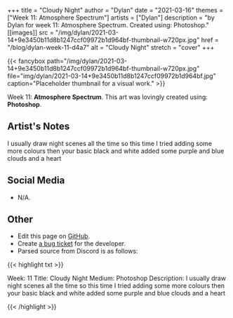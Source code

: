 +++
title =       "Cloudy Night"
author =      "Dylan"
date =        "2021-03-16"
themes =      ["Week 11: Atmosphere Spectrum"]
artists =     ["Dylan"]
description = "by Dylan for week 11: Atmosphere Spectrum. Created using: Photoshop."
[[images]]
      src = "/img/dylan/2021-03-14+9e3450b11d8b1247ccf09972b1d964bf-thumbnail-w720px.jpg"
      href = "/blog/dylan-week-11-d4a7"
      alt = "Cloudy Night"
      stretch = "cover"
+++


{{< fancybox path="/img/dylan/2021-03-14+9e3450b11d8b1247ccf09972b1d964bf-thumbnail-w720px.jpg" file="img/dylan/2021-03-14+9e3450b11d8b1247ccf09972b1d964bf.jpg" caption="Placeholder thumbnail for a visual work." >}}


Week 11: **Atmosphere Spectrum**. This art was lovingly created using: **Photoshop**.

## Artist's Notes

I usually draw night scenes all the time so this time I tried adding some more colours then your basic black and white added some purple and blue clouds and a heart

## Social Media

- N/A.

## Other

- Edit this page on [GitHub](https://github.com/teaminkling/web-refresh/edit/main/content/blog/dylan-week-11-d4a7.md).
- Create [a bug ticket](https://github.com/teaminkling/web-refresh/issues/new?assignees=&labels=bug&template=problem-report.md&title=) for the developer.
- Parsed source from Discord is as follows:

{{< highlight txt >}}

Week: 11
Title:  Cloudy Night
Medium: Photoshop 
Description: I usually draw night scenes all the time so this time I tried adding some more colours then your basic black and white added some purple and blue clouds and a heart

{{< /highlight >}}